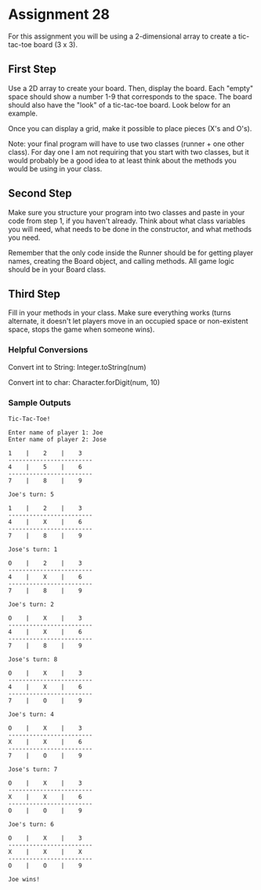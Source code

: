 # Assignment 28

For this assignment you will be using a 2-dimensional array to create a tic-tac-toe board (3 x 3).

## First Step

Use a 2D array to create your board. Then, display the board. Each "empty" space should show a number 1-9 that corresponds to the space.
The board should also have the "look" of a tic-tac-toe board. Look below for an example.

Once you can display a grid, make it possible to place pieces (X's and O's).

Note: your final program will have to use two classes (runner + one other class). For day one I am not requiring that you start with two classes,
but it would probably be a good idea to at least think about the methods you would be using in your class.

## Second Step

Make sure you structure your program into two classes and paste in your code from step 1, if you haven't already. Think about what class variables you will need, what needs to
be done in the constructor, and what methods you need.

Remember that the only code inside the Runner should be for getting player names, creating the Board object, and calling methods. All game logic should be in your Board class.

## Third Step

Fill in your methods in your class. Make sure everything works (turns alternate, it doesn't let players move in an occupied space or non-existent space, stops the game when someone wins).

### Helpful Conversions

Convert int to String: Integer.toString(num)

Convert int to char: Character.forDigit(num, 10)

### Sample Outputs

```
Tic-Tac-Toe!

Enter name of player 1: Joe
Enter name of player 2: Jose

1    |    2    |    3    
------------------------
4    |    5    |    6    
------------------------
7    |    8    |    9    

Joe's turn: 5

1    |    2    |    3    
------------------------
4    |    X    |    6    
------------------------
7    |    8    |    9    

Jose's turn: 1

O    |    2    |    3    
------------------------
4    |    X    |    6    
------------------------
7    |    8    |    9    

Joe's turn: 2

O    |    X    |    3    
------------------------
4    |    X    |    6    
------------------------
7    |    8    |    9    

Jose's turn: 8

O    |    X    |    3    
------------------------
4    |    X    |    6    
------------------------
7    |    O    |    9    

Joe's turn: 4

O    |    X    |    3    
------------------------
X    |    X    |    6    
------------------------
7    |    O    |    9    

Jose's turn: 7

O    |    X    |    3    
------------------------
X    |    X    |    6    
------------------------
O    |    O    |    9    

Joe's turn: 6

O    |    X    |    3    
------------------------
X    |    X    |    X    
------------------------
O    |    O    |    9  

Joe wins!
```

